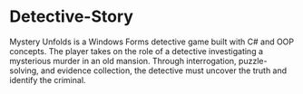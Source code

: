 # Detective-Story
Mystery Unfolds is a Windows Forms detective game built with C# and OOP concepts. The player takes on the role of a detective investigating a mysterious murder in an old mansion.   Through interrogation, puzzle-solving, and evidence collection, the detective must uncover the truth and identify the criminal.
